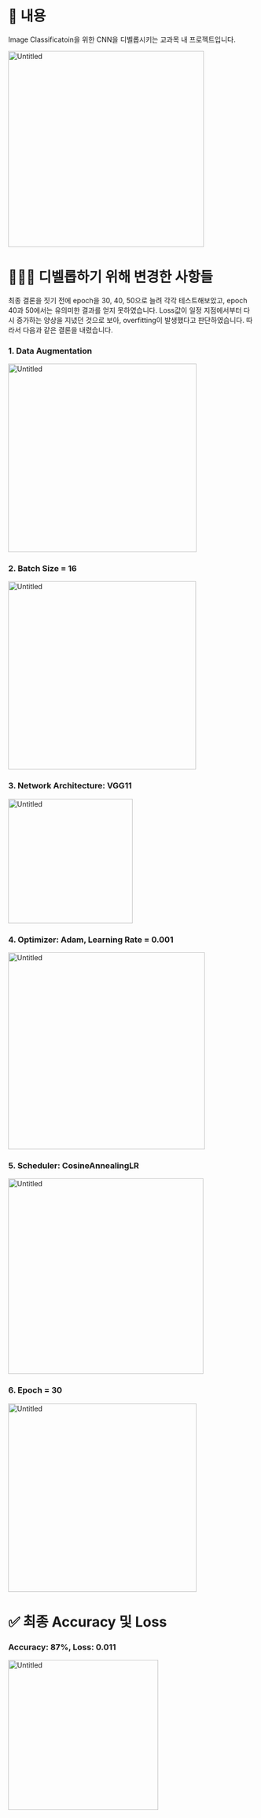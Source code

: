 # 📖 내용
Image Classificatoin을 위한 CNN을 디벨롭시키는 교과목 내 프로젝트입니다.

<img width="398" alt="Untitled" src="https://github.com/jayinsummer/CIFAR-10-classification/assets/112365313/cb768497-5476-42cc-8b9e-99876ec758aa">

# 🙋🏻‍♀️ 디벨롭하기 위해 변경한 사항들
최종 결론을 짓기 전에 epoch을 30, 40, 50으로 늘려 각각 테스트해보았고, epoch 40과 50에서는 유의미한 결과를 얻지 못하였습니다. Loss값이 일정 지점에서부터 다시 증가하는 양상을 지녔던 것으로 보아, overfitting이 발생했다고 판단하였습니다. 따라서 다음과 같은 결론을 내렸습니다.
### 1. Data Augmentation
<img width="383" alt="Untitled" src="https://github.com/jayinsummer/CIFAR-10-classification/assets/112365313/b4d2ca20-e9bb-42cc-9b3a-6fed472333b1">

### 2. Batch Size = 16
<img width="382" alt="Untitled" src="https://github.com/jayinsummer/CIFAR-10-classification/assets/112365313/a0f16ffe-bf54-42de-b5ee-605cbca9ec69">

### 3. Network Architecture: VGG11
<img width="253" alt="Untitled" src="https://github.com/jayinsummer/CIFAR-10-classification/assets/112365313/771a5bfb-76b2-42fa-b8e3-b2f651927c3c">

### 4. Optimizer: Adam, Learning Rate = 0.001
<img width="400" alt="Untitled" src="https://github.com/jayinsummer/CIFAR-10-classification/assets/112365313/b1291b51-33c5-4377-a7ca-94c031dba886">

### 5. Scheduler: CosineAnnealingLR
<img width="397" alt="Untitled" src="https://github.com/jayinsummer/CIFAR-10-classification/assets/112365313/b95c590b-86a9-4b12-a7fb-0e1d98a7579d">

### 6. Epoch = 30
<img width="383" alt="Untitled" src = "https://github.com/jayinsummer/CIFAR-10-classification/assets/112365313/e29d0b60-b1d5-4da9-b3c9-4f90c01af9a4">

# ✅ 최종 Accuracy 및 Loss
### Accuracy: 87%, Loss: 0.011
<img width="305" alt="Untitled" src="https://github.com/jayinsummer/CIFAR-10-classification/assets/112365313/8532f25f-9742-41d0-9661-eb8ed30ccbc0">
